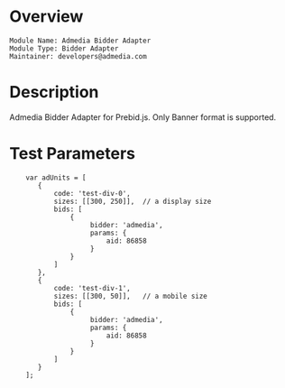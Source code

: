 # Overview

```
Module Name: Admedia Bidder Adapter
Module Type: Bidder Adapter
Maintainer: developers@admedia.com
```

# Description

Admedia Bidder Adapter for Prebid.js. 
Only Banner format is supported.

# Test Parameters
```
    var adUnits = [
       {
           code: 'test-div-0',
           sizes: [[300, 250]],  // a display size
           bids: [
               {
                    bidder: 'admedia',
                    params: {
                        aid: 86858
                    }
               }
           ]
       },
       {
           code: 'test-div-1',
           sizes: [[300, 50]],   // a mobile size
           bids: [
               {
                    bidder: 'admedia',
                    params: {
                        aid: 86858
                    }
               }
           ]
       }
    ];
```
